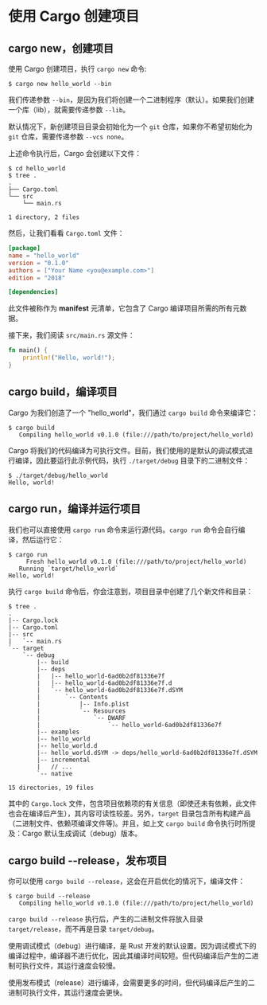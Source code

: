 # 使用 Cargo 创建项目

## cargo new，创建项目

使用 Cargo 创建项目，执行 `cargo new` 命令:

```shell
$ cargo new hello_world --bin
```

我们传递参数 `--bin`，是因为我们将创建一个二进制程序（默认）。如果我们创建一个库（lib），就需要传递参数 `--lib`。

默认情况下，新创建项目目录会初始化为一个 `git` 仓库，如果你不希望初始化为 `git` 仓库，需要传递参数 `--vcs none`。

上述命令执行后，Cargo 会创建以下文件：

```shell
$ cd hello_world
$ tree .
.
├── Cargo.toml
└── src
    └── main.rs

1 directory, 2 files
```

然后，让我们看看 `Cargo.toml` 文件：

```toml
[package]
name = "hello_world"
version = "0.1.0"
authors = ["Your Name <you@example.com>"]
edition = "2018"

[dependencies]
```

此文件被称作为 **manifest** 元清单，它包含了 Cargo 编译项目所需的所有元数据。

接下来，我们阅读 `src/main.rs` 源文件：

```rust
fn main() {
    println!("Hello, world!");
}
```

## cargo build，编译项目

Cargo 为我们创造了一个 "hello_world"，我们通过 `cargo build` 命令来编译它：

```shell
$ cargo build
   Compiling hello_world v0.1.0 (file:///path/to/project/hello_world)
```

Cargo 将我们的代码编译为可执行文件。目前，我们使用的是默认的调试模式进行编译，因此要运行此示例代码，执行 `./target/debug` 目录下的二进制文件：

```shell
$ ./target/debug/hello_world
Hello, world!
```

## cargo run，编译并运行项目

我们也可以直接使用 `cargo run` 命令来运行源代码。`cargo run` 命令会自行编译，然后运行它：

```shell
$ cargo run
     Fresh hello_world v0.1.0 (file:///path/to/project/hello_world)
   Running `target/hello_world`
Hello, world!
```

执行 `cargo build` 命令后，你会注意到，项目目录中创建了几个新文件和目录：

```shell
$ tree .
.
|-- Cargo.lock
|-- Cargo.toml
|-- src
|   `-- main.rs
`-- target
    `-- debug
        |-- build
        |-- deps
        |   |-- hello_world-6ad0b2df81336e7f
        |   |-- hello_world-6ad0b2df81336e7f.d
        |   `-- hello_world-6ad0b2df81336e7f.dSYM
        |       `-- Contents
        |           |-- Info.plist
        |           `-- Resources
        |               `-- DWARF
        |                   `-- hello_world-6ad0b2df81336e7f
        |-- examples
        |-- hello_world
        |-- hello_world.d
        |-- hello_world.dSYM -> deps/hello_world-6ad0b2df81336e7f.dSYM
        |-- incremental
        |   // ...
        `-- native

15 directories, 19 files
```

其中的 `Cargo.lock` 文件，包含项目依赖项的有关信息（即使还未有依赖，此文件也会在编译后产生），其内容可读性较差。另外，`target` 目录包含所有构建产品（二进制文件、依赖项编译文件等)。并且，如上文 `cargo build` 命令执行时所提及：Cargo 默认生成调试（debug）版本。

## cargo build --release，发布项目

你可以使用 `cargo build --release`，这会在开启优化的情况下，编译文件：

```shell
$ cargo build --release
   Compiling hello_world v0.1.0 (file:///path/to/project/hello_world)
```

`cargo build --release` 执行后，产生的二进制文件将放入目录 `target/release`，而不再是目录 `target/debug`。

使用调试模式（debug）进行编译，是 Rust 开发的默认设置。因为调试模式下的编译过程中，编译器不进行优化，因此其编译时间较短。但代码编译后产生的二进制可执行文件，其运行速度会较慢。

使用发布模式（release）进行编译，会需要更多的时间，但代码编译后产生的二进制可执行文件，其运行速度会更快。
